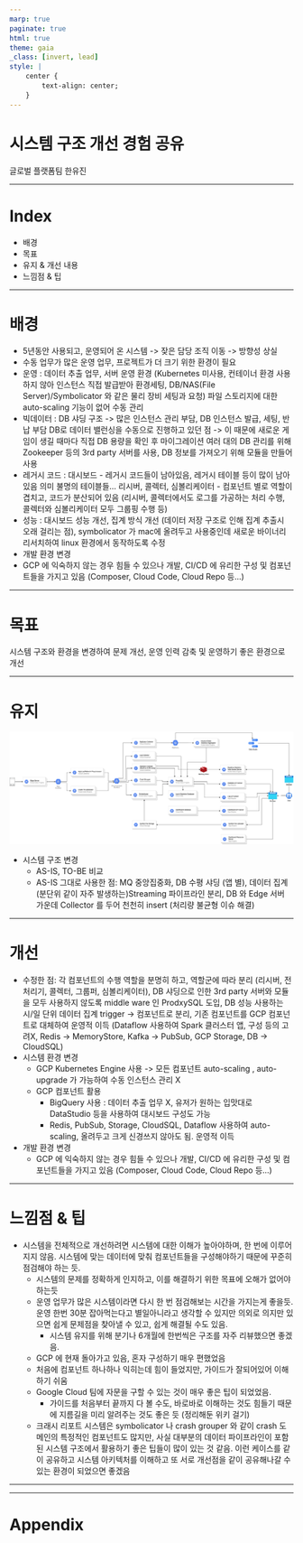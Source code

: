 ```yaml
---
marp: true
paginate: true
html: true
theme: gaia
_class: [invert, lead]
style: |
    center {
        text-align: center;
    }
---
```


# **시스템 구조 개선 경험 공유**
글로벌 플랫폼팀 
한유진

---

# Index
- 배경
- 목표
- 유지 & 개선 내용
- 느낌점 & 팁

---

# 배경

- 5년동안 사용되고, 운영되어 온 시스템 -> 잦은 담당 조직 이동 -> 방향성 상실
- 수동 업무가 많은 운영 업무, 프로젝트가 더 크기 위한 환경이 필요 
- 운영 : 데이터 추출 업무, 서버 운영 환경 (Kubernetes 미사용, 컨테이너 환경 사용하지 않아 인스턴스 직접 발급받아 환경세팅, DB/NAS(File Server)/Symbolicator 와 같은 물리 장비 세팅과 요청)
    파일 스토리지에 대한 auto-scaling 기능이 없어 수동 관리
- 빅데이터 : DB 샤딩 구조 -> 많은 인스턴스 관리 부담, DB 인스턴스 발급, 세팅, 반납 부담
    DB로 데이터 밸런싱을 수동으로 진행하고 있던 점 -> 이 때문에 새로운 게임이 생길 때마다 직접 DB 용량을 확인 후 마이그레이션
    여러 대의 DB 관리를 위해 Zookeeper 등의 3rd party 서버를 사용, DB 정보를 가져오기 위해 모듈을 만들어 사용
- 레거시 코드 : 대시보드 - 레거시 코드들이 남아있음, 레거시 테이블 등이 많이 남아있음 의미 불명의 테이블들...
    리시버, 콜렉터, 심볼리케이터 - 컴포넌트 별로 역할이 겹치고, 코드가 분산되어 있음 (리시버, 콜렉터에서도 로그를 가공하는 처리 수행, 콜렉터와 심볼리케이터 모두 그룹핑 수행 등)
- 성능 : 대시보드 성능 개선, 집계 방식 개선 (데이터 저장 구조로 인해 집계 추출시 오래 걸리는 점), symbolicator 가 mac에 올려두고 사용중인데 새로운 바이너리 리서치하여 linux 환경에서 동작하도록 수정
- 개발 환경 변경
- GCP 에 익숙하지 않는 경우 힘들 수 있으나 개발, CI/CD 에 유리한 구성 및 컴포넌트들을 가지고 있음 (Composer, Cloud Code, Cloud Repo 등...)
---

# 목표

 시스템 구조와 환경을 변경하여 문제 개선, 운영 인력 감축 및 운영하기 좋은 환경으로 개선


---

# 유지

![](./crashreport_arch.png)

- 시스템 구조 변경
    - AS-IS, TO-BE 비교
    - AS-IS 그대로 사용한 점: MQ 중앙집중화, DB 수평 샤딩 (앱 별), 데이터 집계 (분단위 같이 자주 발생하는)Streaming 파이프라인 분리, DB 와 Edge 서버 가운데 Collector 를 두어 천천히 insert (처리량 불균형 이슈 해결)
---

# 개선

- 수정한 점: 각 컴포넌트의 수행 역할을 분명히 하고, 역할군에 따라 분리 (리시버, 전처리기, 콜렉터, 그룹퍼, 심볼리케이터), DB 샤딩으로 인한 3rd party 서버와 모듈을 모두 사용하지 않도록 middle ware 인 ProdxySQL 도입, DB 성능 사용하는 시/일 단위 데이터 집계 trigger -> 컴포넌트로 분리, 기존 컴포넌트를 GCP 컴포넌트로 대체하여 운영적 이득 (Dataflow 사용하여 Spark 클러스터 앱, 구성 등의 고려X, Redis -> MemoryStore, Kafka -> PubSub, GCP Storage, DB -> CloudSQL)
- 시스템 환경 변경
    - GCP Kubernetes Engine 사용 -> 모든 컴포넌트 auto-scaling , auto-upgrade 가 가능하여 수동 인스턴스 관리 X
    - GCP 컴포넌트 활용
        - BigQuery 사용 : 데이터 추출 업무 X, 유저가 원하는 입맛대로 DataStudio 등을 사용하여 대시보드 구성도 가능
        - Redis, PubSub, Storage, CloudSQL, Dataflow 사용하여 auto-scaling, 올려두고 크게 신경쓰지 않아도 됨. 운영적 이득
- 개발 환경 변경
    - GCP 에 익숙하지 않는 경우 힘들 수 있으나 개발, CI/CD 에 유리한 구성 및 컴포넌트들을 가지고 있음 (Composer, Cloud Code, Cloud Repo 등...)

---

# 느낌점 & 팁
- 시스템을 전체적으로 개선하려면 시스템에 대한 이해가 높아야하며, 한 번에 이루어지지 않음. 시스템에 맞는 데이터에 맞춰 컴포넌트들을 구성해야하기 때문에 꾸준히 점검해야 하는 듯.
	- 시스템의 문제를 정확하게 인지하고, 이를 해결하기 위한 목표에 오해가 없어야 하는듯
	- 운영 업무가 많은 시스템이라면 다시 한 번 점검해보는 시간을 가지는게 좋을듯. 운영 한번 30분 잡아먹는다고 별일아니라고 생각할 수 있지만 의외로 의지만 있으면 쉽게 문제점을 찾아낼 수 있고, 쉽게 해결될 수도 있음.
		- 시스템 유지를 위해 분기나 6개월에 한번씩은 구조를 자주 리뷰했으면 좋겠음.
	- GCP 에 현재 돌아가고 있음, 혼자 구성하기 매우 편했었음
	- 처음에 컴포넌트 하나하나 익히는데 힘이 들었지만, 가이드가 잘되어있어 이해하기 쉬움
	- Google Cloud 팀에 자문을 구할 수 있는 것이 매우 좋은 팁이 되었었음. 
		- 가이드를 처음부터 끝까지 다 볼 수도, 바로바로 이해하는 것도 힘들기 때문에 지름길을 미리 알려주는 것도 좋은 듯 (정리해둔 위키 걸기)
	- 크래시 리포트 시스템은 symbolicator 나 crash grouper 와 같이 crash 도메인의 특정적인 컴포넌트도 많지만, 사실 대부분의 데이터 파이프라인이 포함된 시스템 구조에서 활용하기 좋은 팁들이 많이 있는 것 같음. 이런 케이스를 같이 공유하고 시스템 아키텍처를 이해하고 또 서로 개선점을 같이 공유해나갈 수 있는 환경이 되었으면 좋겠음

--- 


---

# Appendix 

